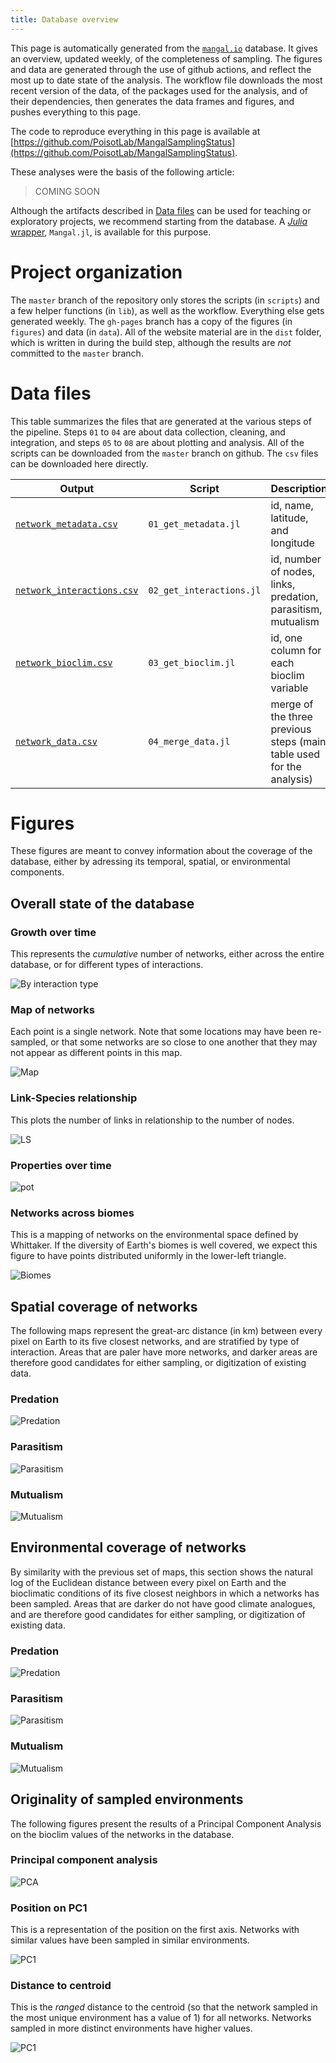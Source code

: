 ```yaml
---
title: Database overview
---
```


This page is automatically generated from the [`mangal.io`](http://mangal.io)
database. It gives an overview, updated weekly, of the completeness of sampling.
The figures and data are generated through the use of github actions, and
reflect the most up to date state of the analysis. The workflow file downloads
the most recent version of the data, of the packages used for the analysis, and
of their dependencies, then generates the data frames and figures, and pushes
everything to this page.

The code to reproduce everything in this page is available at
[https://github.com/PoisotLab/MangalSamplingStatus](https://github.com/PoisotLab/MangalSamplingStatus).

These analyses were the basis of the following article:

> COMING SOON

Although the artifacts described in [Data files](#data-files) can be used for
teaching or exploratory projects, we recommend starting from the database. A
[*Julia* wrapper](https://mangal.io/doc/jl/), `Mangal.jl`, is available for this
purpose.

# Project organization

The `master` branch of the repository only stores the scripts (in `scripts`) and
a few helper functions (in `lib`), as well as the workflow. Everything else gets
generated weekly. The `gh-pages` branch has a copy of the figures (in `figures`)
and data (in `data`). All of the website material are in the `dist` folder,
which is written in during the build step, although the results are *not*
committed to the `master` branch.

# Data files

This table summarizes the files that are generated at the various steps of the
pipeline. Steps `01` to `04` are about data collection, cleaning, and
integration, and steps `05` to `08` are about plotting and analysis. All of the
scripts can be downloaded from the `master` branch on github. The `csv` files
can be downloaded here directly.

| Output                                                      | Script                   | Description                                                          |
| ----------------------------------------------------------- | ------------------------ | -------------------------------------------------------------------- |
| [`network_metadata.csv`](data/network_metadata.csv)         | `01_get_metadata.jl`     | id, name, latitude, and longitude                                    |
| [`network_interactions.csv`](data/network_interactions.csv) | `02_get_interactions.jl` | id, number of nodes, links, predation, parasitism, mutualism         |
| [`network_bioclim.csv`](data/network_bioclim.csv)           | `03_get_bioclim.jl`      | id, one column for each bioclim variable                             |
| [`network_data.csv`](data/network_data.csv)                 | `04_merge_data.jl`       | merge of the three previous steps (main table used for the analysis) |

# Figures

These figures are meant to convey information about the coverage of the
database, either by adressing its temporal, spatial, or environmental
components.

## Overall state of the database

### Growth over time

This represents the *cumulative* number of networks, either across the entire
database, or for different types of interactions.

![By interaction type](figures/network_growth_over_time.png)

### Map of networks

Each point is a single network. Note that some locations may have been
re-sampled, or that some networks are so close to one another that they may not
appear as different points in this map.

![Map](figures/map_networks_type.png)

### Link-Species relationship

This plots the number of links in relationship to the number of nodes.

![LS](figures/links_species_relationship.png)

### Properties over time

![pot](figures/properties_over_time.png)

### Networks across biomes

This is a mapping of networks on the environmental space defined by Whittaker.
If the diversity of Earth's biomes is well covered, we expect this figure to
have points distributed uniformly in the lower-left triangle.

![Biomes](figures/networks_by_biomes.png)

## Spatial coverage of networks

The following maps represent the great-arc distance (in km) between every pixel
on Earth to its five closest networks, and are stratified by type of
interaction. Areas that are paler have more networks, and darker areas are
therefore good candidates for either sampling, or digitization of existing data.

### Predation

![Predation](figures/geodistance_predation.png)

### Parasitism

![Parasitism](figures/geodistance_parasitism.png)

### Mutualism

![Mutualism](figures/geodistance_mutualism.png)

## Environmental coverage of networks

By similarity with the previous set of maps, this section shows the natural log
of the Euclidean distance between every pixel on Earth and the bioclimatic
conditions of its five closest neighbors in which a networks has been sampled.
Areas that are darker do not have good climate analogues, and are therefore good
candidates for either sampling, or digitization of existing data.

### Predation

![Predation](figures/envirodistance_predation.png)

### Parasitism

![Parasitism](figures/envirodistance_parasitism.png)

### Mutualism

![Mutualism](figures/envirodistance_mutualism.png)

## Originality of sampled environments

The following figures present the results of a Principal Component Analysis on
the bioclim values of the networks in the database.

### Principal component analysis

![PCA](figures/networks_pca.png)

### Position on PC1

This is a representation of the position on the first axis. Networks with
similar values have been sampled in similar environments.

![PC1](figures/position_on_pc1.png)

### Distance to centroid

This is the *ranged* distance to the centroid (so that the network sampled in
the most unique environment has a value of 1) for all networks. Networks sampled
in more distinct environments have higher values.

![PC1](figures/distance_to_centroid.png)
